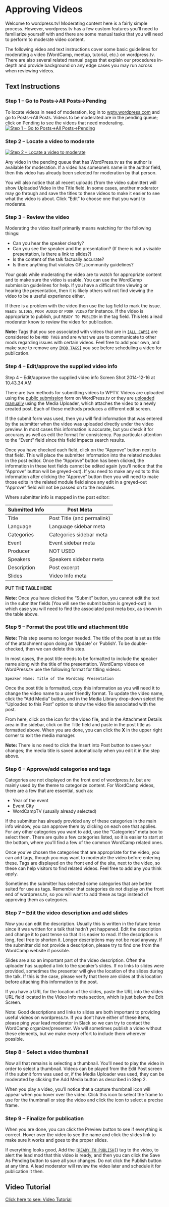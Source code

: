 # Approving Videos

Welcome to wordpress.tv! Moderating content here is a fairly simple process. However, wordpress.tv has a few custom features you’ll need to familiarize yourself with and there are some manual tasks that you will need to perform to moderate video content.

The following video and text instructions cover some basic guidelines for moderating a video (WordCamp, meetup, tutorial, etc.) on wordpress.tv. There are also several related manual pages that explain our procedures in-depth and provide background on any edge cases you may run across when reviewing videos.

## Text Instructions

### Step 1 – Go to Posts→All Posts→Pending

To locate videos in need of moderation, log in to [wptv.wordpress.com]([url](https://wptv.wordpress.com/wp-admin)) and go to Posts→All Posts. Videos to be moderated are in the pending queue; click on Pending to see the videos that need moderating.
[![Step 1 – Go to Posts→All Posts→Pending](https://make.wordpress.org/community/files/2014/05/screen-shot-2014-05-20-at-3-10-07-pm.png "Step 1 – Go to Posts→All Posts→Pending")](https://make.wordpress.org/community/files/2014/05/screen-shot-2014-05-20-at-3-10-07-pm.png)

### Step 2 – Locate a video to moderate

[![Step 2 – Locate a video to moderate]([https://make.wordpress.org/community/files/2014/05/screen-shot-2014-05-20-at-3-10-07-pm.png](https://make.wordpress.org/community/files/2014/07/screen-shot-2014-05-20-at-3-55-54-pm.png) "")]([https://make.wordpress.org/community/files/2014/05/screen-shot-2014-05-20-at-3-10-07-pm.png](https://make.wordpress.org/community/files/2014/07/screen-shot-2014-05-20-at-3-55-54-pm.png))


Any video in the pending queue that has WordPress.tv as the author is available for moderation. If a video has someone’s name in the author field, then this video has already been selected for moderation by that person.

You will also notice that all recent uploads (from the video submitter) will show Uploaded Video in the Title field.  In some cases, another moderator may go through and save the titles to these videos to make it easier to see what the video is about.  Click “Edit” to choose one that you want to moderate.

### Step 3 – Review the video

Moderating the video itself primarily means watching for the following things:

* Can you hear the speaker clearly?
* Can you see the speaker and the presentation? (If there is not a visable presentation, is there a link to slides?)
* Is the content of the talk factually accurate?
* Is there anything that violates GPL/community guidelines?

Your goals while moderating the video are to watch for appropriate content and to make sure the video is usable. You can use the WordCamp submission guidelines for help. If you have a difficult time viewing or hearing the presentation, then it is likely others will not find viewing the video to be a useful experience either.

If there is a problem with the video then use the tag field to mark the issue. `NEEDS SLIDES`, `POOR AUDIO` or `POOR VIDEO` for instance. If the video is appropriate to publish, put `READY TO PUBLISH` in the tag field. This lets a lead moderator know to review the video for publication.

**Note:** Tags that you see associated with videos that are in [`[ALL CAPS]`](https://make.wordpress.org/tv/handbook/approving-videos/communication/moderator-tags/) are considered to be `MOD TAGS` and are what we use to communicate to other mods regarding issues with certain videos. Feel free to add your own, and make sure to remove any [`[MOD TAGS]`](https://make.wordpress.org/tv/handbook/approving-videos/communication/moderator-tags/) you see before scheduling a video for publication.

### Step 4 – Edit/approve the supplied video info

Step 4 – Edit/approve the supplied video info
Screen Shot 2014-12-16 at 10.43.34 AM

There are two methods for submitting videos to WPTV.  Videos are uploaded using the [public submission]((http://wordpress.tv/submit-video/)) form on WordPress.tv or they are [uploaded manually](https://make.wordpress.org/tv/handbook/approving-videos/approving-manual-submissions/) using the Media Uploader, which attaches the video to a newly created post. Each of these methods produces a different edit screen.

If the submit form was used, then you will find information that was entered by the submitter when the video was uploaded directly under the video preview. In most cases this information is accurate, but you check it for accuracy as well as edit the format for consistency. Pay particular attention to the “Event” field since this field impacts search results.

Once you have checked each field, click on the “Approve” button next to that field. This will place the submitter information into the related modules in the post editor. Once the “Approve” button has been clicked, the information in these text fields cannot be edited again (you’ll notice that the “Approve” button will be greyed-out). If you need to make any edits to this information after clicking the “Approve” button then you will need to make those edits in the related module field since any edit in a greyed-out “Approve” field will not be passed on to the modules.

Where submitter info is mapped in the post editor:

|Submitted Info|Post Meta|
|---------|----------------|
|Title|Post Title (and permalink)|
|Language|Language sidebar meta|
|Categories|Categories sidebar meta|
|Event|Event sidebar meta|
|Producer|NOT USED|
|Speakers|Speakers sidebar meta|
|Description|Post excerpt|
|Slides|Video Info meta|


**PUT THE TABLE HERE**

**Note:** Once you have clicked the “Submit” button, you cannot edit the text in the submitter fields (You will see the submit button is greyed-out) in which case you will need to find the associated post meta box, as shown in the table above.


### Step 5 – Format the post title and attachment title

**Note:** This step seems no longer needed. The title of the post is set as title of the attachment upon doing an ‘Update’ or ‘Publish’. To be double-checked, then we can delete this step.

In most cases, the post title needs to be formatted to include the speaker name along with the title of the presentation. WordCamp videos on WordPress.tv use the following format for titling videos:

`Speaker Name: Title of the WordCamp Presentation`

Once the post title is formatted, copy this information as you will need it to change the video name to a user friendly format. To update the video name, click the “Add Media” button, and in the Media Library drop-down select the “Uploaded to this Post” option to show the video file associated with the post.

From here, click on the icon for the video file, and in the Attachment Details area in the sidebar, click on the Title field and paste in the post title as formatted above. When you are done, you can click the **X** in the upper right corner to exit the media manager.

**Note:** There is no need to click the Insert into Post button to save your changes; the media title is saved automatically when you edit it in the step above.

### Step 6 – Approve/add categories and tags

Categories are not displayed on the front end of wordpress.tv, but are mainly used by the theme to categorize content. For WordCamp videos, there are a few that are essential, such as:

* Year of the event
* Event City
* WordCampTV (usually already selected)

If the submitter has already provided any of these categories in the main info window, you can approve them by clicking on each one that applies. For any other categories you want to add, use the “Categories” meta box to select them. There are quite a few categories listed, so it is easier to start at the bottom, where you’ll find a few of the common WordCamp related ones.

Once you’ve chosen the categories that are appropriate for the video, you can add tags, though you may want to moderate the video before entering these. Tags are displayed on the front end of the site, next to the video, so these can help visitors to find related videos. Feel free to add any you think apply.

Sometimes the submitter has selected some categories that are better suited for use as tags. Remember that categories do not display on the front end of wordpress.tv, so you will want to add these as tags instead of approving them as categories.

### Step 7 – Edit the video description and add slides

Now you can edit the description. Usually this is written in the future tense since it was written for a talk that hadn’t yet happened. Edit the description and change it to past tense so that it is easier to read. If the description is long, feel free to shorten it. Longer descriptions may not be read anyway. If the submitter did not provide a description, please try to find one from the WordCamp website if possible.

Slides are also an important part of the video description. Often the uploader has supplied a link to the speaker’s slides. If no links to slides were provided, sometimes the presenter will give the location of the slides during the talk. If this is the case, please verify that there are slides at this location before attaching this information to the post.

If you have a URL for the location of the slides, paste the URL into the slides URL field located in the Video Info meta section, which is just below the Edit Screen.

Note: Good descriptions and links to slides are both important to providing useful videos on wordpress.tv. If you don’t have either of these items, please ping your lead moderator in Slack so we can try to contact the WordCamp organizer/presenter. We will sometimes publish a video without these elements, but we make every effort to include them wherever possible.

### Step 8 – Select a video thumbnail

Now all that remains is selecting a thumbnail. You’ll need to play the video in order to select a thumbnail. Videos can be played from the Edit Post screen if the submit form was used or, if the Media Uploader was used, they can be moderated by clicking the Add Media button as described in Step 2.

When you play a video, you’ll notice that a capture thumbnail icon will appear when you hover over the video. Click this icon to select the frame to use for the thumbnail or stop the video and click the icon to select a precise frame.

### Step 9 – Finalize for publication

When you are done, you can click the Preview button to see if everything is correct. Hover over the video to see the name and click the slides link to make sure it works and goes to the proper slides.

If everything looks good, Add the [`[READY TO PUBLISH]`](https://make.wordpress.org/tv/handbook/approving-videos/communication/moderator-tags/%20%E2%80%8E)) tag to the video, to alert the lead mod that this video is ready, and then you can click the Save As Pending button to save all your changes. Do not click the Publish button at any time. A lead moderator will review the video later and schedule it for publication it then.

## Video Tutorial

[Click here to see: Video Tutorial](https://videopress.com/v/17AccN9i
)

